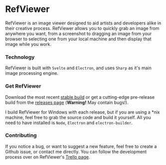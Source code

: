 # RefViewer
RefViewer is an image viewer designed to aid artists and developers alike in their creative process. RefViewer allows you to quickly grab an image from anywhere you want, from a screenshot to dragging an image from your browser to selecting one from your local machine and then display that image while you work. 

### Technology
RefViewer is built with `Svelte` and `Electron`, and uses `Sharp` as it's main image processing engine.

### Get RefViewer
Download the most recent [stable build](https://github.com/starbrat/refviewer/releases/latest) or get a cutting-edge pre-release build from the [releases page](https://github.com/starbrat/refviewer/releases) (**Warning!** May contain bugs!).

I build RefViewer for Windows with each release, but if you are using a *nix machine, feel free to grab the source code and build it yourself. All you need to have installed is `Node`, `Electron` and `electron-builder`.

### Contributing
If you notice a bug, or want to suggest a new feature, feel free to create a Github issue, or contact me directly. You can follow the development process over on RefViewer's [Trello page](https://trello.com/b/NlCLf8lW/refviewer).
